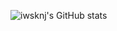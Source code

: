 ![iwsknj's GitHub stats](https://github-readme-stats.vercel.app/api?username=iwsknj&show_icons=true&theme=transparent&count_private=true)
